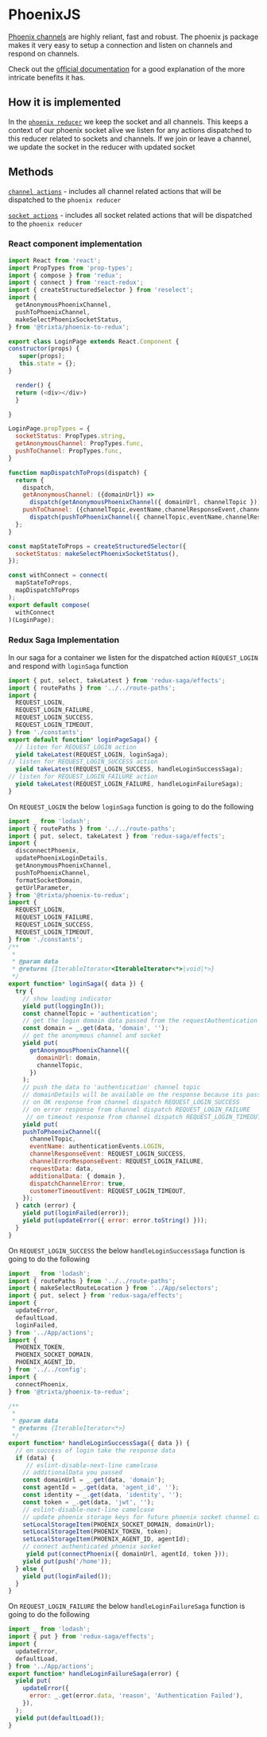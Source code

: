 # PhoenixJS
[Phoenix channels](https://hexdocs.pm/phoenix/channels.html#the-moving-parts) are highly reliant, fast and robust. The phoenix js
package makes it very easy to setup a connection and listen on channels and respond on channels.

Check out the [official documentation](https://hexdocs.pm/phoenix/js/index.html)
for a good explanation of the more intricate benefits it has.

## How it is implemented

In the [`phoenix reducer`](https://github.com/trixtateam/phoenix-to-redux/blob/master/src/reducers/phoenixReducer.js) we keep the socket and all channels. This keeps a context of our phoenix socket alive we
listen for any actions dispatched to this reducer related to sockets and channels. If we join or leave a channel, we update
the socket in the reducer with updated socket

## Methods
[`channel actions`](https://github.com/trixtateam/phoenix-to-redux/blob/master/src/actions/channels/actions.js)  - includes all channel related actions that will be dispatched to the `phoenix reducer`

[`socket actions`](https://github.com/trixtateam/phoenix-to-redux/blob/master/src/actions/sockets/actions.js)  - includes all socket related actions that will be dispatched to the `phoenix reducer`


### React component implementation
```javascript
import React from 'react';
import PropTypes from 'prop-types';
import { compose } from 'redux';
import { connect } from 'react-redux';
import { createStructuredSelector } from 'reselect';
import {
  getAnonymousPhoenixChannel,
  pushToPhoenixChannel,
  makeSelectPhoenixSocketStatus,
} from '@trixta/phoenix-to-redux';

export class LoginPage extends React.Component {
constructor(props) {
   super(props);
   this.state = {};
}

  render() {
  return (<div></div>)
  }

}

LoginPage.propTypes = {
  socketStatus: PropTypes.string,
  getAnonymousChannel: PropTypes.func,
  pushToChannel: PropTypes.func,
}

function mapDispatchToProps(dispatch) {
  return {
    dispatch,
    getAnonymousChannel: ({domainUrl}) =>
      dispatch(getAnonymousPhoenixChannel({ domainUrl, channelTopic })),
    pushToChannel: ({channelTopic,eventName,channelResponseEvent,channelErrorResponseEvent,requestData}) =>
      dispatch(pushToPhoenixChannel({ channelTopic,eventName,channelResponseEvent,channelErrorResponseEvent,requestData })),
  };
}

const mapStateToProps = createStructuredSelector({
  socketStatus: makeSelectPhoenixSocketStatus(),
});

const withConnect = connect(
  mapStateToProps,
  mapDispatchToProps
);
export default compose(
  withConnect
)(LoginPage);
```

### Redux Saga Implementation
In our saga for a container we listen for the dispatched action `REQUEST_LOGIN` and respond with `loginSaga` function

```javascript
import { put, select, takeLatest } from 'redux-saga/effects';
import { routePaths } from '../../route-paths';
import {
  REQUEST_LOGIN,
  REQUEST_LOGIN_FAILURE,
  REQUEST_LOGIN_SUCCESS,
  REQUEST_LOGIN_TIMEOUT,
} from './constants';
export default function* loginPageSaga() {
  // listen for REQUEST_LOGIN action
  yield takeLatest(REQUEST_LOGIN, loginSaga);
// listen for REQUEST_LOGIN_SUCCESS action
  yield takeLatest(REQUEST_LOGIN_SUCCESS, handleLoginSuccessSaga);
// listen for REQUEST_LOGIN_FAILURE action
  yield takeLatest(REQUEST_LOGIN_FAILURE, handleLoginFailureSaga);
}
```
On `REQUEST_LOGIN` the below `loginSaga` function is going to do the following

```javascript
import _ from 'lodash';
import { routePaths } from '../../route-paths';
import { put, select, takeLatest } from 'redux-saga/effects';
import {
  disconnectPhoenix,
  updatePhoenixLoginDetails,
  getAnonymousPhoenixChannel,
  pushToPhoenixChannel,
  formatSocketDomain,
  getUrlParameter,
} from '@trixta/phoenix-to-redux';
import {
  REQUEST_LOGIN,
  REQUEST_LOGIN_FAILURE,
  REQUEST_LOGIN_SUCCESS,
  REQUEST_LOGIN_TIMEOUT,
} from './constants';
/**
 *
 * @param data
 * @returns {IterableIterator<IterableIterator<*>|void|*>}
 */
export function* loginSaga({ data }) {
  try {
    // show loading indicator
    yield put(loggingIn());
    const channelTopic = 'authentication';
    // get the login domain data passed from the requestAuthentication action
    const domain = _.get(data, 'domain', '');
    // get the anonymous channel and socket
    yield put(
      getAnonymousPhoenixChannel({
        domainUrl: domain,
        channelTopic,
      })
    );
    // push the data to 'authentication' channel topic
    // domainDetails will be available on the response because its pass as additionalData
    // on OK response from channel dispatch REQUEST_LOGIN_SUCCESS
    // on error response from channel dispatch REQUEST_LOGIN_FAILURE
     // on timeout response from channel dispatch REQUEST_LOGIN_TIMEOUT
    yield put(
    pushToPhoenixChannel({
      channelTopic,
      eventName: authenticationEvents.LOGIN,
      channelResponseEvent: REQUEST_LOGIN_SUCCESS,
      channelErrorResponseEvent: REQUEST_LOGIN_FAILURE,
      requestData: data,
      additionalData: { domain },
      dispatchChannelError: true,
      customerTimeoutEvent: REQUEST_LOGIN_TIMEOUT,
    });
  } catch (error) {
    yield put(loginFailed(error));
    yield put(updateError({ error: error.toString() }));
  }
}
```

On `REQUEST_LOGIN_SUCCESS` the below `handleLoginSuccessSaga` function is going to do the following
```javascript
import _ from 'lodash';
import { routePaths } from '../../route-paths';
import { makeSelectRouteLocation } from '../App/selectors';
import { put, select } from 'redux-saga/effects';
import {
  updateError,
  defaultLoad,
  loginFailed,
} from '../App/actions';
import {
  PHOENIX_TOKEN,
  PHOENIX_SOCKET_DOMAIN,
  PHOENIX_AGENT_ID,
} from '../../config';
import {
  connectPhoenix,
} from '@trixta/phoenix-to-redux';

/**
 *
 * @param data
 * @returns {IterableIterator<*>}
 */
export function* handleLoginSuccessSaga({ data }) {
  // on success of login take the response data
  if (data) {
     // eslint-disable-next-line camelcase
    // additionalData you passed
    const domainUrl = _.get(data, 'domain');
    const agentId = _.get(data, 'agent_id', '');
    const identity = _.get(data, 'identity', '');
    const token = _.get(data, 'jwt', '');
    // eslint-disable-next-line camelcase
    // update phoenix storage keys for future phoenix socket channel calls
    setLocalStorageItem(PHOENIX_SOCKET_DOMAIN, domainUrl);
    setLocalStorageItem(PHOENIX_TOKEN, token);
    setLocalStorageItem(PHOENIX_AGENT_ID, agentId);
    // connect authenticated phoenix socket
     yield put(connectPhoenix({ domainUrl, agentId, token }));
    yield put(push('/home'));
  } else {
    yield put(loginFailed());
  }
}
```

On `REQUEST_LOGIN_FAILURE` the below `handleLoginFailureSaga` function is going to do the following
```javascript
import _ from 'lodash';
import { put } from 'redux-saga/effects';
import {
  updateError,
  defaultLoad,
} from '../App/actions';
export function* handleLoginFailureSaga(error) {
  yield put(
    updateError({
      error: _.get(error.data, 'reason', 'Authentication Failed'),
    }),
  );
  yield put(defaultLoad());
}
```

